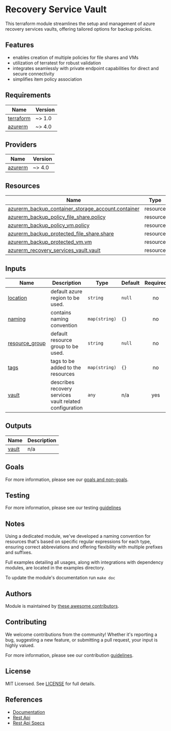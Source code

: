# Recovery Service Vault

This terraform module streamlines the setup and management of azure recovery services vaults, offering tailored options for backup policies.

## Features

- enables creation of multiple policies for file shares and VMs
- utilization of terratest for robust validation
- integrates seamlessly with private endpoint capabilities for direct and secure connectivity
- simplifies item policy association

<!-- BEGIN_TF_DOCS -->
## Requirements

| Name | Version |
|------|---------|
| <a name="requirement_terraform"></a> [terraform](#requirement\_terraform) | ~> 1.0 |
| <a name="requirement_azurerm"></a> [azurerm](#requirement\_azurerm) | ~> 4.0 |

## Providers

| Name | Version |
|------|---------|
| <a name="provider_azurerm"></a> [azurerm](#provider\_azurerm) | ~> 4.0 |

## Resources

| Name | Type |
|------|------|
| [azurerm_backup_container_storage_account.container](https://registry.terraform.io/providers/hashicorp/azurerm/latest/docs/resources/backup_container_storage_account) | resource |
| [azurerm_backup_policy_file_share.policy](https://registry.terraform.io/providers/hashicorp/azurerm/latest/docs/resources/backup_policy_file_share) | resource |
| [azurerm_backup_policy_vm.policy](https://registry.terraform.io/providers/hashicorp/azurerm/latest/docs/resources/backup_policy_vm) | resource |
| [azurerm_backup_protected_file_share.share](https://registry.terraform.io/providers/hashicorp/azurerm/latest/docs/resources/backup_protected_file_share) | resource |
| [azurerm_backup_protected_vm.vm](https://registry.terraform.io/providers/hashicorp/azurerm/latest/docs/resources/backup_protected_vm) | resource |
| [azurerm_recovery_services_vault.vault](https://registry.terraform.io/providers/hashicorp/azurerm/latest/docs/resources/recovery_services_vault) | resource |

## Inputs

| Name | Description | Type | Default | Required |
|------|-------------|------|---------|:--------:|
| <a name="input_location"></a> [location](#input\_location) | default azure region to be used. | `string` | `null` | no |
| <a name="input_naming"></a> [naming](#input\_naming) | contains naming convention | `map(string)` | `{}` | no |
| <a name="input_resource_group"></a> [resource\_group](#input\_resource\_group) | default resource group to be used. | `string` | `null` | no |
| <a name="input_tags"></a> [tags](#input\_tags) | tags to be added to the resources | `map(string)` | `{}` | no |
| <a name="input_vault"></a> [vault](#input\_vault) | describes recovery services vault related configuration | `any` | n/a | yes |

## Outputs

| Name | Description |
|------|-------------|
| <a name="output_vault"></a> [vault](#output\_vault) | n/a |
<!-- END_TF_DOCS -->

## Goals

For more information, please see our [goals and non-goals](./GOALS.md).

## Testing

For more information, please see our testing [guidelines](./TESTING.md)

## Notes

Using a dedicated module, we've developed a naming convention for resources that's based on specific regular expressions for each type, ensuring correct abbreviations and offering flexibility with multiple prefixes and suffixes.

Full examples detailing all usages, along with integrations with dependency modules, are located in the examples directory.

To update the module's documentation run `make doc`

## Authors

Module is maintained by [these awesome contributors](https://github.com/cloudnationhq/terraform-azure-rsv/graphs/contributors).

## Contributing

We welcome contributions from the community! Whether it's reporting a bug, suggesting a new feature, or submitting a pull request, your input is highly valued.

For more information, please see our contribution [guidelines](./CONTRIBUTING.md).

## License

MIT Licensed. See [LICENSE](./LICENSE) for full details.

## References

- [Documentation](https://learn.microsoft.com/en-us/azure/backup/)
- [Rest Api](https://learn.microsoft.com/en-us/rest/api/recoveryservices/)
- [Rest Api Specs](https://github.com/Azure/azure-rest-api-specs/blob/1f449b5a17448f05ce1cd914f8ed75a0b568d130/specification/recoveryservicesbackup/resource-manager/Microsoft.RecoveryServices/stable/2023-02-01/bms.json)
